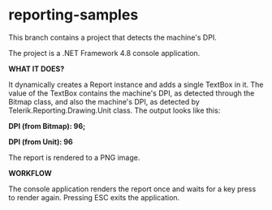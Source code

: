 # reporting-samples
This branch contains a project that detects the machine's DPI.

The project is a .NET Framework 4.8 console application. 

**WHAT IT DOES?**

It dynamically creates a Report instance and adds a single TextBox in it.
The value of the TextBox contains the machine's DPI, as detected through the Bitmap class, and also the machine's DPI, as detected by Telerik.Reporting.Drawing.Unit class.
The output looks like this:

**DPI (from Bitmap): 96;**

**DPI (from Unit): 96**


The report is rendered to a PNG image.

**WORKFLOW**

The console application renders the report once and waits for a key press to render again. Pressing ESC exits the application.
